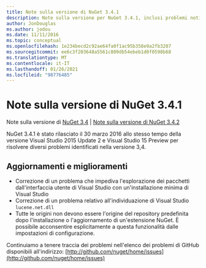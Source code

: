 ```yaml
---
title: Note sulla versione di NuGet 3.4.1
description: Note sulla versione per NuGet 3.4.1, inclusi problemi noti, correzioni di bug, funzionalità aggiunte e DCR.
author: JonDouglas
ms.author: jodou
ms.date: 11/11/2016
ms.topic: conceptual
ms.openlocfilehash: 1e234becd2c92ae64fa0f1ac95b358e9a2fb3207
ms.sourcegitcommit: ee6c3f203648a5561c809db54ebeb1d0f0598b68
ms.translationtype: MT
ms.contentlocale: it-IT
ms.lasthandoff: 01/26/2021
ms.locfileid: "98776485"
---
```

# <a name="nuget-341-release-notes"></a>Note sulla versione di NuGet 3.4.1

Note sulla versione di [NuGet 3,4](../release-notes/nuget-3.4.md)  |  [Note sulla versione di NuGet 3.4.2](../release-notes/nuget-3.4.2.md)

NuGet 3.4.1 è stato rilasciato il 30 marzo 2016 allo stesso tempo della versione Visual Studio 2015 Update 2 e Visual Studio 15 Preview per risolvere diversi problemi identificati nella versione 3,4.

## <a name="updates-and-improvements"></a>Aggiornamenti e miglioramenti

* Correzione di un problema che impediva l'esplorazione dei pacchetti dall'interfaccia utente di Visual Studio con un'installazione minima di Visual Studio
* Correzione di un problema relativo all'individuazione di Visual Studio `lucene.net.dll`
* Tutte le origini non devono essere l'origine del repository predefinita dopo l'installazione o l'aggiornamento di un'estensione NuGet.  È possibile acconsentire esplicitamente a questa funzionalità dalle impostazioni di configurazione.

Continuiamo a tenere traccia dei problemi nell'elenco dei problemi di GitHub disponibili all'indirizzo: [http://github.com/nuget/home/issues](http://github.com/nuget/home/issues)